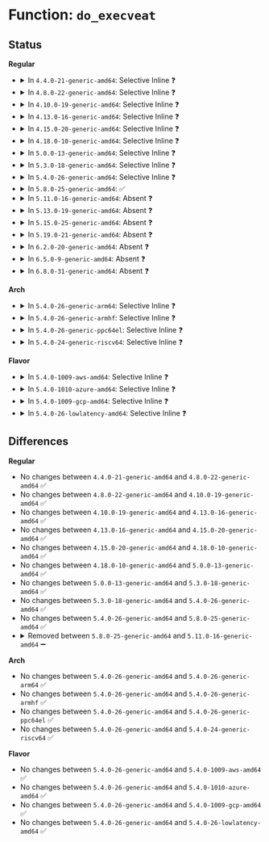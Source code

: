 # Function: <code>do_execveat</code>

## Status
<b>Regular</b>
<ul>
<li>
<details>
<summary>In <code>4.4.0-21-generic-amd64</code>: Selective Inline ❓</summary>

```c
int do_execveat(int fd, struct filename * filename, const const char * * __argv, const const char * * __envp, int flags)
```

```json
{
  "name": "do_execveat",
  "collision_type": "Unique Global",
  "inline_type": "Selective",
  "funcs": [
    {
      "addr": 18446744071581025632,
      "name": "do_execveat",
      "external": true,
      "loc": "fs/exec.c:1649",
      "file": "fs/exec.c",
      "inline": "not declared, inlined",
      "caller_inline": [
        "fs/exec.c:SyS_execveat"
      ],
      "caller_func": []
    }
  ],
  "symbols": [
    {
      "addr": 18446744071581025632,
      "name": "do_execveat",
      "section": ".text",
      "bind": "STB_GLOBAL",
      "size": 35
    }
  ]
}
```
</details>
</li>
<li>
<details>
<summary>In <code>4.8.0-22-generic-amd64</code>: Selective Inline ❓</summary>

```c
int do_execveat(int fd, struct filename * filename, const const char * * __argv, const const char * * __envp, int flags)
```

```json
{
  "name": "do_execveat",
  "collision_type": "Unique Global",
  "inline_type": "Selective",
  "funcs": [
    {
      "addr": 18446744071581185451,
      "name": "do_execveat",
      "external": true,
      "loc": "fs/exec.c:1798",
      "file": "fs/exec.c",
      "inline": "not declared, inlined",
      "caller_inline": [
        "fs/exec.c:SyS_execveat"
      ],
      "caller_func": []
    }
  ],
  "symbols": [
    {
      "addr": 18446744071581184752,
      "name": "do_execveat",
      "section": ".text",
      "bind": "STB_GLOBAL",
      "size": 35
    }
  ]
}
```
</details>
</li>
<li>
<details>
<summary>In <code>4.10.0-19-generic-amd64</code>: Selective Inline ❓</summary>

```c
int do_execveat(int fd, struct filename * filename, const const char * * __argv, const const char * * __envp, int flags)
```

```json
{
  "name": "do_execveat",
  "collision_type": "Unique Global",
  "inline_type": "Selective",
  "funcs": [
    {
      "addr": 18446744071581262667,
      "name": "do_execveat",
      "external": true,
      "loc": "fs/exec.c:1826",
      "file": "fs/exec.c",
      "inline": "not declared, inlined",
      "caller_inline": [
        "fs/exec.c:SyS_execveat"
      ],
      "caller_func": []
    }
  ],
  "symbols": [
    {
      "addr": 18446744071581262048,
      "name": "do_execveat",
      "section": ".text",
      "bind": "STB_GLOBAL",
      "size": 35
    }
  ]
}
```
</details>
</li>
<li>
<details>
<summary>In <code>4.13.0-16-generic-amd64</code>: Selective Inline ❓</summary>

```c
int do_execveat(int fd, struct filename * filename, const const char * * __argv, const const char * * __envp, int flags)
```

```json
{
  "name": "do_execveat",
  "collision_type": "Unique Global",
  "inline_type": "Selective",
  "funcs": [
    {
      "addr": 18446744071581311732,
      "name": "do_execveat",
      "external": true,
      "loc": "fs/exec.c:1858",
      "file": "fs/exec.c",
      "inline": "not declared, inlined",
      "caller_inline": [
        "fs/exec.c:SyS_execveat"
      ],
      "caller_func": []
    }
  ],
  "symbols": [
    {
      "addr": 18446744071581311136,
      "name": "do_execveat",
      "section": ".text",
      "bind": "STB_GLOBAL",
      "size": 29
    }
  ]
}
```
</details>
</li>
<li>
<details>
<summary>In <code>4.15.0-20-generic-amd64</code>: Selective Inline ❓</summary>

```c
int do_execveat(int fd, struct filename * filename, const const char * * __argv, const const char * * __envp, int flags)
```

```json
{
  "name": "do_execveat",
  "collision_type": "Unique Global",
  "inline_type": "Selective",
  "funcs": [
    {
      "addr": 18446744071581451764,
      "name": "do_execveat",
      "external": true,
      "loc": "fs/exec.c:1862",
      "file": "fs/exec.c",
      "inline": "not declared, inlined",
      "caller_inline": [
        "fs/exec.c:SyS_execveat"
      ],
      "caller_func": []
    }
  ],
  "symbols": [
    {
      "addr": 18446744071581451152,
      "name": "do_execveat",
      "section": ".text",
      "bind": "STB_GLOBAL",
      "size": 29
    }
  ]
}
```
</details>
</li>
<li>
<details>
<summary>In <code>4.18.0-10-generic-amd64</code>: Selective Inline ❓</summary>

```c
int do_execveat(int fd, struct filename * filename, const const char * * __argv, const const char * * __envp, int flags)
```

```json
{
  "name": "do_execveat",
  "collision_type": "Unique Global",
  "inline_type": "Selective",
  "funcs": [
    {
      "addr": 18446744071581610552,
      "name": "do_execveat",
      "external": true,
      "loc": "fs/exec.c:1897",
      "file": "fs/exec.c",
      "inline": "not declared, inlined",
      "caller_inline": [
        "fs/exec.c:__ia32_sys_execveat",
        "fs/exec.c:__x64_sys_execveat"
      ],
      "caller_func": []
    }
  ],
  "symbols": [
    {
      "addr": 18446744071581611072,
      "name": "do_execveat",
      "section": ".text",
      "bind": "STB_GLOBAL",
      "size": 31
    }
  ]
}
```
</details>
</li>
<li>
<details>
<summary>In <code>5.0.0-13-generic-amd64</code>: Selective Inline ❓</summary>

```c
int do_execveat(int fd, struct filename * filename, const const char * * __argv, const const char * * __envp, int flags)
```

```json
{
  "name": "do_execveat",
  "collision_type": "Unique Global",
  "inline_type": "Selective",
  "funcs": [
    {
      "addr": 18446744071581696728,
      "name": "do_execveat",
      "external": true,
      "loc": "fs/exec.c:1897",
      "file": "fs/exec.c",
      "inline": "not declared, inlined",
      "caller_inline": [
        "fs/exec.c:__ia32_sys_execveat",
        "fs/exec.c:__x64_sys_execveat"
      ],
      "caller_func": []
    }
  ],
  "symbols": [
    {
      "addr": 18446744071581697424,
      "name": "do_execveat",
      "section": ".text",
      "bind": "STB_GLOBAL",
      "size": 31
    }
  ]
}
```
</details>
</li>
<li>
<details>
<summary>In <code>5.3.0-18-generic-amd64</code>: Selective Inline ❓</summary>

```c
int do_execveat(int fd, struct filename * filename, const const char * * __argv, const const char * * __envp, int flags)
```

```json
{
  "name": "do_execveat",
  "collision_type": "Unique Global",
  "inline_type": "Selective",
  "funcs": [
    {
      "addr": 18446744071581812629,
      "name": "do_execveat",
      "external": true,
      "loc": "fs/exec.c:1900",
      "file": "fs/exec.c",
      "inline": "not declared, inlined",
      "caller_inline": [
        "fs/exec.c:__ia32_sys_execveat",
        "fs/exec.c:__x64_sys_execveat"
      ],
      "caller_func": []
    }
  ],
  "symbols": [
    {
      "addr": 18446744071581815072,
      "name": "do_execveat",
      "section": ".text",
      "bind": "STB_GLOBAL",
      "size": 31
    }
  ]
}
```
</details>
</li>
<li>
<details>
<summary>In <code>5.4.0-26-generic-amd64</code>: Selective Inline ❓</summary>

```c
int do_execveat(int fd, struct filename * filename, const const char * * __argv, const const char * * __envp, int flags)
```

```json
{
  "name": "do_execveat",
  "collision_type": "Unique Global",
  "inline_type": "Selective",
  "funcs": [
    {
      "addr": 18446744071581885205,
      "name": "do_execveat",
      "external": true,
      "loc": "fs/exec.c:1900",
      "file": "fs/exec.c",
      "inline": "not declared, inlined",
      "caller_inline": [
        "fs/exec.c:__ia32_sys_execveat",
        "fs/exec.c:__x64_sys_execveat"
      ],
      "caller_func": []
    }
  ],
  "symbols": [
    {
      "addr": 18446744071581887664,
      "name": "do_execveat",
      "section": ".text",
      "bind": "STB_GLOBAL",
      "size": 31
    }
  ]
}
```
</details>
</li>
<li>
<details>
<summary>In <code>5.8.0-25-generic-amd64</code>: ✅</summary>

```c
int do_execveat(int fd, struct filename * filename, const const char * * __argv, const const char * * __envp, int flags)
```

```json
{
  "name": "do_execveat",
  "collision_type": "Unique Global",
  "inline_type": "No",
  "funcs": [
    {
      "addr": 18446744071582114688,
      "name": "do_execveat",
      "external": true,
      "loc": "fs/exec.c:2008",
      "file": "fs/exec.c",
      "inline": "seen, unknown",
      "caller_inline": [],
      "caller_func": [
        "fs/exec.c:__ia32_sys_execveat",
        "fs/exec.c:__x64_sys_execveat"
      ]
    }
  ],
  "symbols": [
    {
      "addr": 18446744071582114688,
      "name": "do_execveat",
      "section": ".text",
      "bind": "STB_GLOBAL",
      "size": 36
    }
  ]
}
```
</details>
</li>
<li>
<details>
<summary>In <code>5.11.0-16-generic-amd64</code>: Absent ❓</summary>

```json
{
  "name": "do_execveat",
  "collision_type": "Unique Static",
  "inline_type": "Full",
  "funcs": [
    {
      "addr": 18446744071582158407,
      "name": "do_execveat",
      "external": false,
      "loc": "fs/exec.c:1994",
      "file": "fs/exec.c",
      "inline": "not declared, inlined",
      "caller_inline": [
        "fs/exec.c:__ia32_sys_execveat",
        "fs/exec.c:__x64_sys_execveat"
      ],
      "caller_func": []
    }
  ],
  "symbols": []
}
```
</details>
</li>
<li>
<details>
<summary>In <code>5.13.0-19-generic-amd64</code>: Absent ❓</summary>

```json
{
  "name": "do_execveat",
  "collision_type": "Unique Static",
  "inline_type": "Full",
  "funcs": [
    {
      "addr": 18446744071582182644,
      "name": "do_execveat",
      "external": false,
      "loc": "fs/exec.c:1994",
      "file": "fs/exec.c",
      "inline": "not declared, inlined",
      "caller_inline": [
        "fs/exec.c:__ia32_sys_execveat",
        "fs/exec.c:__x64_sys_execveat"
      ],
      "caller_func": []
    }
  ],
  "symbols": []
}
```
</details>
</li>
<li>
<details>
<summary>In <code>5.15.0-25-generic-amd64</code>: Absent ❓</summary>

```json
{
  "name": "do_execveat",
  "collision_type": "Unique Static",
  "inline_type": "Full",
  "funcs": [
    {
      "addr": 18446744071582500087,
      "name": "do_execveat",
      "external": false,
      "loc": "fs/exec.c:1996",
      "file": "fs/exec.c",
      "inline": "not declared, inlined",
      "caller_inline": [
        "fs/exec.c:__ia32_sys_execveat",
        "fs/exec.c:__x64_sys_execveat"
      ],
      "caller_func": []
    }
  ],
  "symbols": []
}
```
</details>
</li>
<li>
<details>
<summary>In <code>5.19.0-21-generic-amd64</code>: Absent ❓</summary>

```json
{
  "name": "do_execveat",
  "collision_type": "Unique Static",
  "inline_type": "Full",
  "funcs": [
    {
      "addr": 18446744071583025287,
      "name": "do_execveat",
      "external": false,
      "loc": "fs/exec.c:2023",
      "file": "fs/exec.c",
      "inline": "not declared, inlined",
      "caller_inline": [
        "fs/exec.c:__ia32_sys_execveat",
        "fs/exec.c:__x64_sys_execveat"
      ],
      "caller_func": []
    }
  ],
  "symbols": []
}
```
</details>
</li>
<li>
<details>
<summary>In <code>6.2.0-20-generic-amd64</code>: Absent ❓</summary>

```json
{
  "name": "do_execveat",
  "collision_type": "Unique Static",
  "inline_type": "Full",
  "funcs": [
    {
      "addr": 18446744071583589271,
      "name": "do_execveat",
      "external": false,
      "loc": "fs/exec.c:2033",
      "file": "fs/exec.c",
      "inline": "not declared, inlined",
      "caller_inline": [
        "fs/exec.c:__ia32_sys_execveat",
        "fs/exec.c:__x64_sys_execveat"
      ],
      "caller_func": []
    }
  ],
  "symbols": []
}
```
</details>
</li>
<li>
<details>
<summary>In <code>6.5.0-9-generic-amd64</code>: Absent ❓</summary>

```json
{
  "name": "do_execveat",
  "collision_type": "Unique Static",
  "inline_type": "Full",
  "funcs": [
    {
      "addr": 18446744071583805191,
      "name": "do_execveat",
      "external": false,
      "loc": "fs/exec.c:2040",
      "file": "fs/exec.c",
      "inline": "not declared, inlined",
      "caller_inline": [
        "fs/exec.c:__ia32_sys_execveat",
        "fs/exec.c:__x64_sys_execveat"
      ],
      "caller_func": []
    }
  ],
  "symbols": []
}
```
</details>
</li>
<li>
<details>
<summary>In <code>6.8.0-31-generic-amd64</code>: Absent ❓</summary>

```json
{
  "name": "do_execveat",
  "collision_type": "Unique Static",
  "inline_type": "Full",
  "funcs": [
    {
      "addr": 18446744071584011383,
      "name": "do_execveat",
      "external": false,
      "loc": "fs/exec.c:2061",
      "file": "fs/exec.c",
      "inline": "not declared, inlined",
      "caller_inline": [
        "fs/exec.c:__ia32_sys_execveat",
        "fs/exec.c:__x64_sys_execveat"
      ],
      "caller_func": []
    }
  ],
  "symbols": []
}
```
</details>
</li>
</ul>
<b>Arch</b>
<ul>
<li>
<details>
<summary>In <code>5.4.0-26-generic-arm64</code>: Selective Inline ❓</summary>

```c
int do_execveat(int fd, struct filename * filename, const const char * * __argv, const const char * * __envp, int flags)
```

```json
{
  "name": "do_execveat",
  "collision_type": "Unique Global",
  "inline_type": "Selective",
  "funcs": [
    {
      "addr": 18446603336493360660,
      "name": "do_execveat",
      "external": true,
      "loc": "fs/exec.c:1900",
      "file": "fs/exec.c",
      "inline": "not declared, inlined",
      "caller_inline": [
        "fs/exec.c:__arm64_sys_execveat"
      ],
      "caller_func": []
    }
  ],
  "symbols": [
    {
      "addr": 18446603336493363512,
      "name": "do_execveat",
      "section": ".text",
      "bind": "STB_GLOBAL",
      "size": 104
    }
  ]
}
```
</details>
</li>
<li>
<details>
<summary>In <code>5.4.0-26-generic-armhf</code>: Selective Inline ❓</summary>

```c
int do_execveat(int fd, struct filename * filename, const const char * * __argv, const const char * * __envp, int flags)
```

```json
{
  "name": "do_execveat",
  "collision_type": "Unique Global",
  "inline_type": "Selective",
  "funcs": [
    {
      "addr": 3226952816,
      "name": "do_execveat",
      "external": true,
      "loc": "fs/exec.c:1900",
      "file": "fs/exec.c",
      "inline": "not declared, inlined",
      "caller_inline": [
        "fs/exec.c:__se_sys_execveat"
      ],
      "caller_func": []
    }
  ],
  "symbols": [
    {
      "addr": 3226952152,
      "name": "do_execveat",
      "section": ".text",
      "bind": "STB_GLOBAL",
      "size": 48
    }
  ]
}
```
</details>
</li>
<li>
<details>
<summary>In <code>5.4.0-26-generic-ppc64el</code>: Selective Inline ❓</summary>

```c
int do_execveat(int fd, struct filename * filename, const const char * * __argv, const const char * * __envp, int flags)
```

```json
{
  "name": "do_execveat",
  "collision_type": "Unique Global",
  "inline_type": "Selective",
  "funcs": [
    {
      "addr": 13835058055286909632,
      "name": "do_execveat",
      "external": true,
      "loc": "fs/exec.c:1900",
      "file": "fs/exec.c",
      "inline": "not declared, inlined",
      "caller_inline": [
        "fs/exec.c:__se_sys_execveat"
      ],
      "caller_func": []
    }
  ],
  "symbols": [
    {
      "addr": 13835058055286910160,
      "name": "do_execveat",
      "section": ".text",
      "bind": "STB_GLOBAL",
      "size": 48
    }
  ]
}
```
</details>
</li>
<li>
<details>
<summary>In <code>5.4.0-24-generic-riscv64</code>: Selective Inline ❓</summary>

```c
int do_execveat(int fd, struct filename * filename, const const char * * __argv, const const char * * __envp, int flags)
```

```json
{
  "name": "do_execveat",
  "collision_type": "Unique Global",
  "inline_type": "Selective",
  "funcs": [
    {
      "addr": 18446743936273085470,
      "name": "do_execveat",
      "external": true,
      "loc": "fs/exec.c:1900",
      "file": "fs/exec.c",
      "inline": "not declared, inlined",
      "caller_inline": [
        "fs/exec.c:__se_sys_execveat"
      ],
      "caller_func": []
    }
  ],
  "symbols": [
    {
      "addr": 18446743936273084912,
      "name": "do_execveat",
      "section": ".text",
      "bind": "STB_GLOBAL",
      "size": 76
    }
  ]
}
```
</details>
</li>
</ul>
<b>Flavor</b>
<ul>
<li>
<details>
<summary>In <code>5.4.0-1009-aws-amd64</code>: Selective Inline ❓</summary>

```c
int do_execveat(int fd, struct filename * filename, const const char * * __argv, const const char * * __envp, int flags)
```

```json
{
  "name": "do_execveat",
  "collision_type": "Unique Global",
  "inline_type": "Selective",
  "funcs": [
    {
      "addr": 18446744071581853941,
      "name": "do_execveat",
      "external": true,
      "loc": "fs/exec.c:1900",
      "file": "fs/exec.c",
      "inline": "not declared, inlined",
      "caller_inline": [
        "fs/exec.c:__ia32_sys_execveat",
        "fs/exec.c:__x64_sys_execveat"
      ],
      "caller_func": []
    }
  ],
  "symbols": [
    {
      "addr": 18446744071581856400,
      "name": "do_execveat",
      "section": ".text",
      "bind": "STB_GLOBAL",
      "size": 31
    }
  ]
}
```
</details>
</li>
<li>
<details>
<summary>In <code>5.4.0-1010-azure-amd64</code>: Selective Inline ❓</summary>

```c
int do_execveat(int fd, struct filename * filename, const const char * * __argv, const const char * * __envp, int flags)
```

```json
{
  "name": "do_execveat",
  "collision_type": "Unique Global",
  "inline_type": "Selective",
  "funcs": [
    {
      "addr": 18446744071581793317,
      "name": "do_execveat",
      "external": true,
      "loc": "fs/exec.c:1900",
      "file": "fs/exec.c",
      "inline": "not declared, inlined",
      "caller_inline": [
        "fs/exec.c:__ia32_sys_execveat",
        "fs/exec.c:__x64_sys_execveat"
      ],
      "caller_func": []
    }
  ],
  "symbols": [
    {
      "addr": 18446744071581794000,
      "name": "do_execveat",
      "section": ".text",
      "bind": "STB_GLOBAL",
      "size": 31
    }
  ]
}
```
</details>
</li>
<li>
<details>
<summary>In <code>5.4.0-1009-gcp-amd64</code>: Selective Inline ❓</summary>

```c
int do_execveat(int fd, struct filename * filename, const const char * * __argv, const const char * * __envp, int flags)
```

```json
{
  "name": "do_execveat",
  "collision_type": "Unique Global",
  "inline_type": "Selective",
  "funcs": [
    {
      "addr": 18446744071581845253,
      "name": "do_execveat",
      "external": true,
      "loc": "fs/exec.c:1900",
      "file": "fs/exec.c",
      "inline": "not declared, inlined",
      "caller_inline": [
        "fs/exec.c:__ia32_sys_execveat",
        "fs/exec.c:__x64_sys_execveat"
      ],
      "caller_func": []
    }
  ],
  "symbols": [
    {
      "addr": 18446744071581847712,
      "name": "do_execveat",
      "section": ".text",
      "bind": "STB_GLOBAL",
      "size": 31
    }
  ]
}
```
</details>
</li>
<li>
<details>
<summary>In <code>5.4.0-26-lowlatency-amd64</code>: Selective Inline ❓</summary>

```c
int do_execveat(int fd, struct filename * filename, const const char * * __argv, const const char * * __envp, int flags)
```

```json
{
  "name": "do_execveat",
  "collision_type": "Unique Global",
  "inline_type": "Selective",
  "funcs": [
    {
      "addr": 18446744071581914309,
      "name": "do_execveat",
      "external": true,
      "loc": "fs/exec.c:1900",
      "file": "fs/exec.c",
      "inline": "not declared, inlined",
      "caller_inline": [
        "fs/exec.c:__ia32_sys_execveat",
        "fs/exec.c:__x64_sys_execveat"
      ],
      "caller_func": []
    }
  ],
  "symbols": [
    {
      "addr": 18446744071581917232,
      "name": "do_execveat",
      "section": ".text",
      "bind": "STB_GLOBAL",
      "size": 31
    }
  ]
}
```
</details>
</li>
</ul>

## Differences
<b>Regular</b>
<ul>
<li>
No changes between <code>4.4.0-21-generic-amd64</code> and <code>4.8.0-22-generic-amd64</code> ✅
</li>
<li>
No changes between <code>4.8.0-22-generic-amd64</code> and <code>4.10.0-19-generic-amd64</code> ✅
</li>
<li>
No changes between <code>4.10.0-19-generic-amd64</code> and <code>4.13.0-16-generic-amd64</code> ✅
</li>
<li>
No changes between <code>4.13.0-16-generic-amd64</code> and <code>4.15.0-20-generic-amd64</code> ✅
</li>
<li>
No changes between <code>4.15.0-20-generic-amd64</code> and <code>4.18.0-10-generic-amd64</code> ✅
</li>
<li>
No changes between <code>4.18.0-10-generic-amd64</code> and <code>5.0.0-13-generic-amd64</code> ✅
</li>
<li>
No changes between <code>5.0.0-13-generic-amd64</code> and <code>5.3.0-18-generic-amd64</code> ✅
</li>
<li>
No changes between <code>5.3.0-18-generic-amd64</code> and <code>5.4.0-26-generic-amd64</code> ✅
</li>
<li>
No changes between <code>5.4.0-26-generic-amd64</code> and <code>5.8.0-25-generic-amd64</code> ✅
</li>
<li>
<details>
<summary>Removed between <code>5.8.0-25-generic-amd64</code> and <code>5.11.0-16-generic-amd64</code> ➖</summary>

```c
int do_execveat(int fd, struct filename * filename, const const char * * __argv, const const char * * __envp, int flags)
```
</details>
</li>
</ul>
<b>Arch</b>
<ul>
<li>
No changes between <code>5.4.0-26-generic-amd64</code> and <code>5.4.0-26-generic-arm64</code> ✅
</li>
<li>
No changes between <code>5.4.0-26-generic-amd64</code> and <code>5.4.0-26-generic-armhf</code> ✅
</li>
<li>
No changes between <code>5.4.0-26-generic-amd64</code> and <code>5.4.0-26-generic-ppc64el</code> ✅
</li>
<li>
No changes between <code>5.4.0-26-generic-amd64</code> and <code>5.4.0-24-generic-riscv64</code> ✅
</li>
</ul>
<b>Flavor</b>
<ul>
<li>
No changes between <code>5.4.0-26-generic-amd64</code> and <code>5.4.0-1009-aws-amd64</code> ✅
</li>
<li>
No changes between <code>5.4.0-26-generic-amd64</code> and <code>5.4.0-1010-azure-amd64</code> ✅
</li>
<li>
No changes between <code>5.4.0-26-generic-amd64</code> and <code>5.4.0-1009-gcp-amd64</code> ✅
</li>
<li>
No changes between <code>5.4.0-26-generic-amd64</code> and <code>5.4.0-26-lowlatency-amd64</code> ✅
</li>
</ul>
